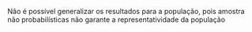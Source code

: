 Não é possível generalizar os resultados para a população, pois amostra não probabilísticas não garante a representatividade da população